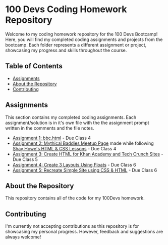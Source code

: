 # 100 Devs Coding Homework Repository

Welcome to my coding homework repository for the 100 Devs Bootcamp! Here, you will find my completed coding assignments and projects from the bootcamp. Each folder represents a different assignment or project, showcasing my progress and skills throughout the course.

## Table of Contents

- [Assignments](#assignments)
- [About the Repository](#about-the-repository)
- [Contributing](#contributing)

## Assignments

This section contains my completed coding assignments. Each assignment/solution is in it's own file with the the assignment prompt written in the comments and the file notes. 

- [Assignment 1: bbc.html](https://github.com/raisa-d/100Devs/blob/624c312b7a346d571428497637d06dc386bf5e45/Assignment%201%3A%20bbc.html) - Due Class 4
- [Assignment 2: Mythical Baddies Meetup Page](https://github.com/raisa-d/100Devs/tree/624c312b7a346d571428497637d06dc386bf5e45/mythical-baddies-shay-howe) made while following [Shay Howe's HTML & CSS Lessons](https://learn.shayhowe.com/html-css/) - Due Class 4
- [Assignment 3: Create HTML for Khan Academy and Tech Crunch Sites](https://github.com/raisa-d/100Devs/tree/2ffec1c3180bb1a687e14cacca37fb60b6d2de68/due-class-5) - Due Class 5
- [Assignment 4: Create 3 Layouts Using Floats](https://github.com/raisa-d/100Devs/tree/aae66c2f8eb3e90937c12579f2aee43faa7e962e/due-class-6/layouts) - Due Class 6
- [Assignment 5: Recreate Simple Site using CSS & HTML](https://github.com/raisa-d/100Devs/tree/aae66c2f8eb3e90937c12579f2aee43faa7e962e/due-class-6/simple-site/attempt2) - Due Class 6

## About the Repository

This repository contains all of the code for my 100Devs homework. 

## Contributing

I'm currently not accepting contributions as this repository is for showcasing my personal progress. However, feedback and suggestions are always welcome!
